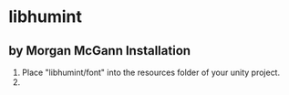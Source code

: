 libhumint
=========
by Morgan McGann
Installation
------------
1. Place "libhumint/font" into the resources folder of your unity project.
2. 
